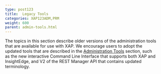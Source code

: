 ```yaml
---
type: post123
title:  Legacy Tools
categories: XAP123ADM,PRM
weight: 600
parent: admin-tools.html
---
```

 
The topics in this section describe older versions of the administration tools that are available for use with XAP. We encourage users to adopt the updated tools that are described in the [Administration Tools](./admin-tools.html) section, such as the new interactive Command Line Interface that supports both XAP and InsightEdge, and V2 of the REST Manager API that contains updated terminology. 


